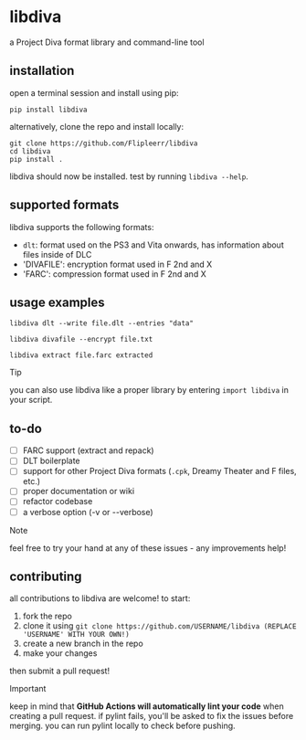 # libdiva

a Project Diva format library and command-line tool

## installation

open a terminal session and install using pip:

`pip install libdiva`

alternatively, clone the repo and install locally:

```
git clone https://github.com/Flipleerr/libdiva
cd libdiva
pip install .
```

libdiva should now be installed. test by running `libdiva --help`.

## supported formats

libdiva supports the following formats:

- `dlt`: format used on the PS3 and Vita onwards, has information about files inside of DLC
- 'DIVAFILE': encryption format used in F 2nd and X
- 'FARC': compression format used in F 2nd and X

## usage examples

`libdiva dlt --write file.dlt --entries "data"`

`libdiva divafile --encrypt file.txt`

`libdiva extract file.farc extracted`

> [!TIP]
> you can also use libdiva like a proper library by entering `import libdiva` in your script.

## to-do

- [ ] FARC support (extract and repack)
- [ ] DLT boilerplate
- [ ] support for other Project Diva formats (`.cpk`, Dreamy Theater and F files, etc.)
- [ ] proper documentation or wiki
- [ ] refactor codebase
- [ ] a verbose option (-v or --verbose)

> [!NOTE]
> feel free to try your hand at any of these issues - any improvements help!

## contributing

all contributions to libdiva are welcome! to start:

1. fork the repo
2. clone it using `git clone https://github.com/USERNAME/libdiva (REPLACE 'USERNAME' WITH YOUR OWN!)`
3. create a new branch in the repo
4. make your changes

then submit a pull request!

> [!IMPORTANT]
> keep in mind that **GitHub Actions will automatically lint your code** when creating a pull request. if pylint fails, you'll be asked to fix the issues before merging. you can run pylint locally to check before pushing.
